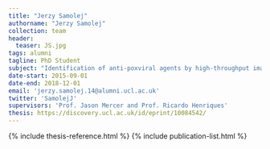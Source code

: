 ```yaml
---
title: "Jerzy Samolej"
authorname: "Jerzy Samolej"
collection: team
header:
  teaser: JS.jpg
tags: alumni
tagline: PhD Student
subject: "Identification of anti-poxviral agents by high-throughput image-based screening."
date-start: 2015-09-01
date-end: 2018-12-01
email: 'jerzy.samolej.14@alumni.ucl.ac.uk'
twitter: 'SamolejJ'
supervisors: 'Prof. Jason Mercer and Prof. Ricardo Henriques'
thesis: https://discovery.ucl.ac.uk/id/eprint/10084542/
---
```


{% include thesis-reference.html %}
{% include publication-list.html %}

